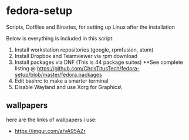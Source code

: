 # fedora-setup
Scripts, Dotfiles and Binaries, for setting up Linux after the installation

Below is everything is included in this script:

1. Install workstation repositories (google, rpmfusion, atom)
2. Install Dropbox and Teamviewer via rpm download
3. Install packages via DNF (This is 44 package suites)
**See complete listing @ https://github.com/ChrisTitusTech/fedora-setup/blob/master/fedora.packages
4. Edit bashrc to make a smarter terminal
5. Disable Wayland and use Xorg for Graphics\

## wallpapers
here are the links of wallpapers i use:
- https://imgur.com/a/vA95AZr
